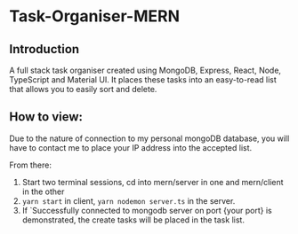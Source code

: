 # Task-Organiser-MERN

## Introduction
A full stack task organiser created using MongoDB, Express, React, Node, TypeScript and Material UI. It places these tasks into an easy-to-read list that allows you to easily sort and delete.

## How to view:
Due to the nature of connection to my personal mongoDB database, you will have to contact me to place your IP address into the accepted list.

From there:
1. Start two terminal sessions, cd into mern/server in one and mern/client in the other
2. `yarn start` in client, `yarn nodemon server.ts` in the server.
3. If `Successfully connected to mongodb server on port {your port} is demonstrated, the create tasks will be placed in the task list.
